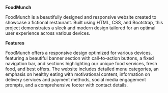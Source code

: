 **FoodMunch**

FoodMunch is a beautifully designed and responsive website created to showcase a fictional restaurant. 
Built using HTML, CSS, and Bootstrap, this project demonstrates a sleek and modern design tailored for an optimal user experience across various devices.

**Features**

FoodMunch offers a responsive design optimized for various devices, featuring a beautiful banner section with call-to-action buttons, a fixed navigation bar, and sections highlighting our unique food services, fresh food, and best offers. 
The website includes detailed menu categories, an emphasis on healthy eating with motivational content, information on delivery services and payment methods, social media engagement prompts, and a comprehensive footer with contact details.


